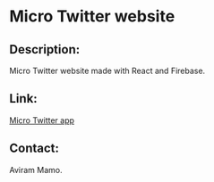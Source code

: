 # Micro Twitter website

## Description:

Micro Twitter website made with React and Firebase.

## Link:

<a href='https://micro-twitter-471aa.web.app/' target='_blank'>Micro Twitter app</a>

## Contact:

Aviram Mamo.

